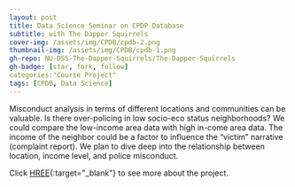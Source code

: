 ```yaml
---
layout: post
title: Data Science Seminar on CPDP Database
subtitle: with The Dapper Squirrels
cover-img: /assets/img/CPDB/cpdb-2.png
thumbnail-img: /assets/img/CPDB/cpdb-1.png
gh-repo: NU-DSS-The-Dapper-Squirrels/The-Dapper-Squirrels
gh-badge: [star, fork, follow]
categories:"Course Project"
tags: [CPDB, Data Science]
---
```


Misconduct analysis in terms of different locations and communities can be valuable. Is there over-policing in low socio-eco status neighborhoods? We could compare the low-income area data with high in-come area data. The income of the neighbor could be a factor to influence the “victim” narrative (complaint report). We plan to dive deep into the relationship between location, income level, and police misconduct.

Click [HREE](https://nu-dss-the-dapper-squirrels.github.io/The-Dapper-Squirrels/){:target="_blank"} to see more about the project.
